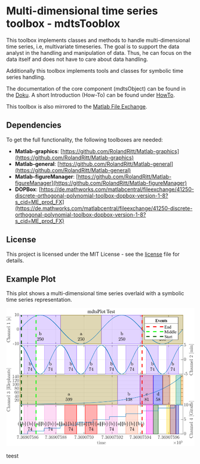 # Multi-dimensional time series toolbox - mdtsTooblox
This toolbox implements classes and methods to handle multi-dimensional time series, i.e, multivariate timeseries.
The goal is to support the data analyst in the handling and manipulation of data. Thus, he can focus on the data itself and does not have to care about data handling.

Additionally this toolbox implements tools and classes for symbolic time series handling.

The documentation of the core component (mdtsObject) can be found in the [Doku](Documentation/mdtsToolboxDocu.pdf).
A short Introduction (How-To) can be found under [HowTo](Documentation/IntroductionToUseMDTSObjects_V1.pdf).

This toolbox is also mirrored to the [Matlab File Exchange](https://de.mathworks.com/matlabcentral/fileexchange/71414-matlab-mdtstoolbox).

## Dependencies
To get the full functionality, the following toolboxes are needed:

*  **Matlab-graphics**: [https://github.com/RolandRitt/Matlab-graphics](https://github.com/RolandRitt/Matlab-graphics)
*  **Matlab-general**: [https://github.com/RolandRitt/Matlab-general](https://github.com/RolandRitt/Matlab-general)
*  **Matlab-figureManager**: [https://github.com/RolandRitt/Matlab-figureManager](https://github.com/RolandRitt/Matlab-figureManager)
*  **DOPBox**: [https://de.mathworks.com/matlabcentral/fileexchange/41250-discrete-orthogonal-polynomial-toolbox-dopbox-version-1-8?s_cid=ME_prod_FX](https://de.mathworks.com/matlabcentral/fileexchange/41250-discrete-orthogonal-polynomial-toolbox-dopbox-version-1-8?s_cid=ME_prod_FX)


## License
This project is licensed under the MIT License - see the [license](LICENSE) file for details.

## Example Plot
This plot shows a multi-dimensional time series overlaid with a symbolic time series representation.

<img src="avatar.png" width="600">


teest